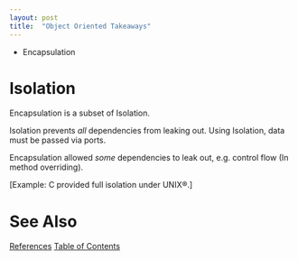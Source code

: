 ```yaml
---
layout: post
title:  "Object Oriented Takeaways"
---
```


- Encapsulation

# Isolation

Encapsulation is a subset of Isolation.

Isolation prevents _all_ dependencies from leaking out.  Using Isolation, data must be passed via ports.

Encapsulation allowed _some_ dependencies to leak out, e.g. control flow (In method overriding).

[Example: C provided full isolation under UNIX®.]

# See Also

[References](https://guitarvydas.github.io/2021/01/14/References.html)
[Table of Contents](https://guitarvydas.github.io/2021/05/14/Table-Of-Contents.html)

<script src="https://utteranc.es/client.js" 
        repo="guitarvydas/guitarvydas.github.io" 
        issue-term="pathname" 
        theme="github-light" 
        crossorigin="anonymous" 
        async> 
</script> 
